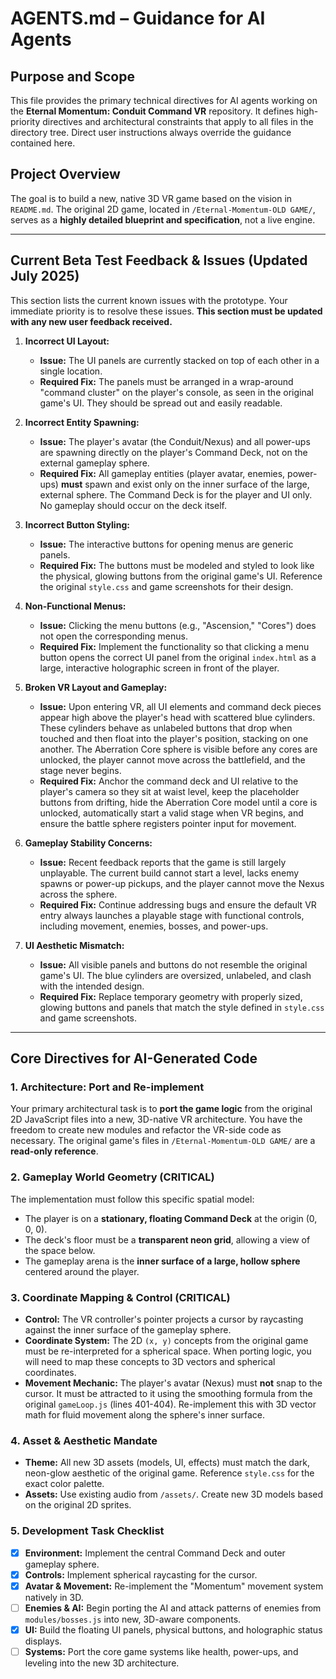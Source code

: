 # AGENTS.md – Guidance for AI Agents

## Purpose and Scope

This file provides the primary technical directives for AI agents working on the **Eternal Momentum: Conduit Command VR** repository. It defines high-priority directives and architectural constraints that apply to all files in the directory tree. Direct user instructions always override the guidance contained here.

## Project Overview

The goal is to build a new, native 3D VR game based on the vision in `README.md`. The original 2D game, located in `/Eternal-Momentum-OLD GAME/`, serves as a **highly detailed blueprint and specification**, not a live engine.

---

## Current Beta Test Feedback & Issues (Updated July 2025)

This section lists the current known issues with the prototype. Your immediate priority is to resolve these issues. **This section must be updated with any new user feedback received.**

1.  **Incorrect UI Layout:**
    * **Issue:** The UI panels are currently stacked on top of each other in a single location.
    * **Required Fix:** The panels must be arranged in a wrap-around "command cluster" on the player's console, as seen in the original game's UI. They should be spread out and easily readable.

2.  **Incorrect Entity Spawning:**
    * **Issue:** The player's avatar (the Conduit/Nexus) and all power-ups are spawning directly on the player's Command Deck, not on the external gameplay sphere.
    * **Required Fix:** All gameplay entities (player avatar, enemies, power-ups) **must** spawn and exist only on the inner surface of the large, external sphere. The Command Deck is for the player and UI only. No gameplay should occur on the deck itself.

3.  **Incorrect Button Styling:**
    * **Issue:** The interactive buttons for opening menus are generic panels.
    * **Required Fix:** The buttons must be modeled and styled to look like the physical, glowing buttons from the original game's UI. Reference the original `style.css` and game screenshots for their design.

4.  **Non-Functional Menus:**
    * **Issue:** Clicking the menu buttons (e.g., "Ascension," "Cores") does not open the corresponding menus.
    * **Required Fix:** Implement the functionality so that clicking a menu button opens the correct UI panel from the original `index.html` as a large, interactive holographic screen in front of the player.

5.  **Broken VR Layout and Gameplay:**
    * **Issue:** Upon entering VR, all UI elements and command deck pieces appear high above the player's head with scattered blue cylinders. These cylinders behave as unlabeled buttons that drop when touched and then float into the player's position, stacking on one another. The Aberration Core sphere is visible before any cores are unlocked, the player cannot move across the battlefield, and the stage never begins.
    * **Required Fix:** Anchor the command deck and UI relative to the player's camera so they sit at waist level, keep the placeholder buttons from drifting, hide the Aberration Core model until a core is unlocked, automatically start a valid stage when VR begins, and ensure the battle sphere registers pointer input for movement.

6.  **Gameplay Stability Concerns:**
    * **Issue:** Recent feedback reports that the game is still largely unplayable. The current build cannot start a level, lacks enemy spawns or power-up pickups, and the player cannot move the Nexus across the sphere.
    * **Required Fix:** Continue addressing bugs and ensure the default VR entry always launches a playable stage with functional controls, including movement, enemies, bosses, and power-ups.

7.  **UI Aesthetic Mismatch:**
    * **Issue:** All visible panels and buttons do not resemble the original game's UI. The blue cylinders are oversized, unlabeled, and clash with the intended design.
    * **Required Fix:** Replace temporary geometry with properly sized, glowing buttons and panels that match the style defined in `style.css` and game screenshots.

---

## Core Directives for AI-Generated Code

### 1. Architecture: Port and Re-implement
Your primary architectural task is to **port the game logic** from the original 2D JavaScript files into a new, 3D-native VR architecture. You have the freedom to create new modules and refactor the VR-side code as necessary. The original game's files in `/Eternal-Momentum-OLD GAME/` are a **read-only reference**.

### 2. Gameplay World Geometry (CRITICAL)
The implementation must follow this specific spatial model:
-   The player is on a **stationary, floating Command Deck** at the origin (0, 0, 0).
-   The deck's floor must be a **transparent neon grid**, allowing a view of the space below.
-   The gameplay arena is the **inner surface of a large, hollow sphere** centered around the player.

### 3. Coordinate Mapping & Control (CRITICAL)
-   **Control:** The VR controller's pointer projects a cursor by raycasting against the inner surface of the gameplay sphere.
-   **Coordinate System:** The 2D `(x, y)` concepts from the original game must be re-interpreted for a spherical space. When porting logic, you will need to map these concepts to 3D vectors and spherical coordinates.
-   **Movement Mechanic:** The player's avatar (Nexus) must **not** snap to the cursor. It must be attracted to it using the smoothing formula from the original `gameLoop.js` (lines 401-404). Re-implement this with 3D vector math for fluid movement along the sphere's inner surface.

### 4. Asset & Aesthetic Mandate
-   **Theme:** All new 3D assets (models, UI, effects) must match the dark, neon-glow aesthetic of the original game. Reference `style.css` for the exact color palette.
-   **Assets:** Use existing audio from `/assets/`. Create new 3D models based on the original 2D sprites.

### 5. Development Task Checklist
-   [x] **Environment:** Implement the central Command Deck and outer gameplay sphere.
-   [x] **Controls:** Implement spherical raycasting for the cursor.
-   [x] **Avatar & Movement:** Re-implement the "Momentum" movement system natively in 3D.
-   [ ] **Enemies & AI:** Begin porting the AI and attack patterns of enemies from `modules/bosses.js` into new, 3D-aware components.
-   [x] **UI:** Build the floating UI panels, physical buttons, and holographic status displays.
-   [ ] **Systems:** Port the core game systems like health, power-ups, and leveling into the new 3D architecture.
